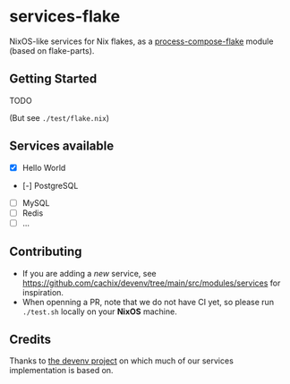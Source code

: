 # services-flake

NixOS-like services for Nix flakes, as a [process-compose-flake](https://github.com/Platonic-Systems/process-compose-flake) module (based on flake-parts).

## Getting Started

TODO

(But see `./test/flake.nix`)

## Services available

- [x] Hello World
- [-] PostgreSQL
- [ ] MySQL
- [ ] Redis
- [ ] ...

## Contributing

- If you are adding a *new* service, see https://github.com/cachix/devenv/tree/main/src/modules/services for inspiration.
- When openning a PR, note that we do not have CI yet, so please run `./test.sh` locally on your **NixOS** machine.

## Credits

Thanks to [the devenv project](https://github.com/cachix/devenv/tree/main/src/modules/services) on which much of our services implementation is based on.